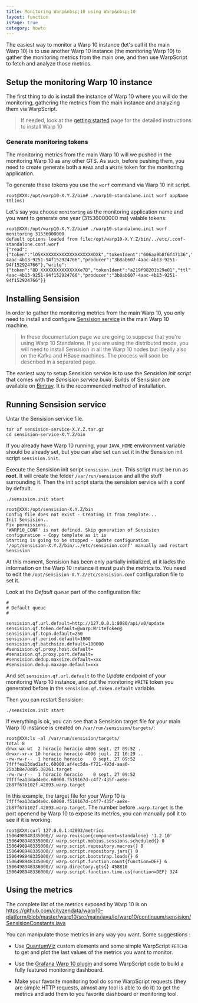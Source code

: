```yaml
---
title: Monitoring Warp&nbsp;10 using Warp&nbsp;10
layout: function
isPage: true
category: howto
---
```


The easiest way to monitor a Warp&nbsp;10 instance (let's call it the main Warp&nbsp;10) 
is to use another Warp&nbsp;10 instance (the monitoring Warp&nbsp;10) to gather the 
monitoring metrics from the main one, and then use WarpScript to fetch and 
analyze those metrics.

## Setup the monitoring Warp&nbsp;10 instance

The first thing to do is install the instance of Warp&nbsp;10 where you will do the 
monitoring, gathering the metrics from the main instance and analyzing them via WarpScript.

> If needed, look at the [getting started](/getting-started) page for the detailed 
> instructions to install Warp&nbsp;10

### Generate monitoring tokens

The monitoring metrics from the main Warp&nbsp;10 will we pushed in the monitoring
Warp&nbsp;10 as any other GTS. As such, before pushing them,
you need to create generate both a `READ` and a `WRITE` token for the monitoring 
application.

To generate these tokens  you use the `worf` command via Warp&nbsp;10 init script.

```
root@XXX:/opt/warp10-X.Y.Z/bin# ./warp10-standalone.init worf appName ttl(ms)
```


Let's say you choose `monitoring` as the monitoring application name and you want to 
generate one year (31536000000 ms) valable tokens:

```
root@XXX:/opt/warp10-X.Y.Z/bin# ./warp10-standalone.init worf monitoring 31536000000
default options loaded from file:/opt/warp10-X.Y.Z/bin/../etc/.conf-standalone.conf.worf
{"read":{"token":"lO5XXXXXXXXXXXXXXXXXXXXDXk","tokenIdent":"606aa9b8f6f47136","ttl":31536000000,"application":"monitoring","owner":"3b8ab607-4aac-4b13-9251-94f152924766","producer":"3b8ab607-4aac-4b13-9251-94f152924766"},"write":{"token":"8D_XXXXXXXXXXXXXXXe7B","tokenIdent":"a219f98201b29e01","ttl":31536000000,"application":"monitoring","owner":"3b8ab607-4aac-4b13-9251-94f152924766","producer":"3b8ab607-4aac-4b13-9251-94f152924766"}}
```


## Installing Sensision 

In order to gather the monitoring metrics from the main Warp&nbsp;10, you only need
to install and configure [Sensision service](https://github.com/cityzendata/sensision)
in the main Warp&nbsp;10 machine.

> In these documentation page we are going to suppose that you're using
> Warp&nbsp;10 Standalone. If you are using the distributed mode, you will need
> to install Sensision in all the Warp&nbsp;10 nodes but ideally also on the Kafka 
> and HBase machines. The process will soon be described in a separated page.

The easiest way to setup Sensision service is to use the *Sensision init script* that 
comes with the *Sensision service build*. Builds of Sensision are available on 
[Bintray](https://bintray.com/cityzendata/generic/sensision-service). It is the 
recommended method of installation.


## Running Sensision service

Untar the Sensision service file.

```
tar xf sensision-service-X.Y.Z.tar.gz
cd sensision-service-X.Y.Z/bin
```

If you already have Warp&nbsp;10 running, your `JAVA_HOME` environment variable should 
be already set, but you can also set can set it in the Sensision init script 
`sensision.init`.

Execute the Sensision init script `sensision.init`. This script must be run as **root**. 
It will create the folder `/var/run/sensision` and all the stuff surrounding it. 
Then the init script starts the sensision service with a conf by default.

```
./sensision.init start
```

```
root@XXX:/opt/sensision-X.Y.Z/bin
Config file does not exist - Creating it from template...
Init Sensision..
Fix permissions..
'WARP10_CONF' is not defined. Skip generation of Sensision configuration - Copy template as it is
Starting is going to be stopped - Update configuration '/opt/sensision-X.Y.Z/bin/../etc/sensision.conf' manually and restart Sensision
```

At this moment, Sensision has been only partially initialized, at it lacks the information on the
Warp&nbsp;10 instance it must push the metrics to. You need to edit the 
`/opt/sensision-X.Y.Z/etc/sensision.conf` configuration file to set it.

Look at the *Default queue* part of the configuration file:

```
#
# Default queue
#

sensision.qf.url.default=http://127.0.0.1:8080/api/v0/update
sensision.qf.token.default=@warp:WriteToken@
sensision.qf.topn.default=250
sensision.qf.period.default=1000
sensision.qf.batchsize.default=100000
#sensision.qf.proxy.host.default=
#sensision.qf.proxy.port.default=
#sensision.dedup.maxsize.default=xxx
#sensision.dedup.maxage.default=xxx
```

And set `sensision.qf.url.default` to the *Update* endpoint of your monitoring Warp&nbsp;10 instance, 
and put the monitoring `WRITE` token you generated before in the `sensision.qf.token.default` variable.

Then you can restart Sensision:

```
./sensision.init start
```

If everything is ok, you can see that a Sensision target file for your main Warp&nbsp;10 instance is
created on `/var/run/sensision/targets/`:

```
root@XXX:ls -al /var/run/sensision/targets/
total 8
drwx-wx-wt  2 horacio horacio 4096 sept. 27 09:52 .
drwxr-xr-x 10 horacio horacio 4096 juil. 21 16:29 ..
-rw-rw-r--  1 horacio horacio    0 sept. 27 09:52 7ffffea13dad1efc.60000.af4ec5da-f721-493d-aaa0-25b3b8e70d05.38261.target
-rw-rw-r--  1 horacio horacio    0 sept. 27 09:52 7ffffea13dad4e0c.60000.f519167d-c4f7-435f-ae8e-2b87f67b102f.42893.warp.target
```

In this example, the target file for your Warp&nbsp;10 is `7ffffea13dad4e0c.60000.f519167d-c4f7-435f-ae8e-2b87f67b102f.42893.warp.target`.
The number before `.warp.target` is the port openend by Warp&nbsp;10 to expose its metrics, you can manually poll it to 
see if it is working:

```
root@XXX:curl 127.0.0.1:42893/metrics
1506498948335000// warp.revision{component=standalone} '1.2.10'
1506498948335000// warp.script.mobius.sessions.scheduled{} 0
1506498948335000// warp.script.repository.macros{} 0
1506498948335000// warp.script.repository.jars{} 0
1506498948335000// warp.script.bootstrap.loads{} 6
1506498948335000// warp.script.function.count{function=DEF} 6
1506498948336000// warp.directory.gts{} 458810
1506498948336000// warp.script.function.time.us{function=DEF} 324
```

## Using the metrics

The complete list of the metrics exposed by Warp&nbsp;10 is on 
https://github.com/cityzendata/warp10-platform/blob/master/warp10/src/main/java/io/warp10/continuum/sensision/SensisionConstants.java

You can manipulate those metrics in any way you want. Some suggestions :

- Use [QuantumViz](https://github.com/cityzendata/warp10-quantumviz) custom elements and some simple WarpScript 
`FETCH`s to get and plot the last values of the metrics you want to monitor.

- Use the [Grafana Warp&nbsp;10 plugin](https://github.com/cityzendata/grafana-warp10) and some WarpScript code to build
a fully featured monitoring dashboard.

- Make your favorite monitoring tool do some WarpScript requests (they are simple HTTP requests, almost any tool 
is able to do it) to get the metrics and add them to you favorite dashboard or monitoring tool.





